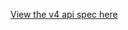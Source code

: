 [View the v4 api spec here](https://petstore.swagger.io/?url=https://raw.githubusercontent.com/newswangerd/galaxy-api-v4/master/openapi%3A%20galaxy_ng_v4.yml)